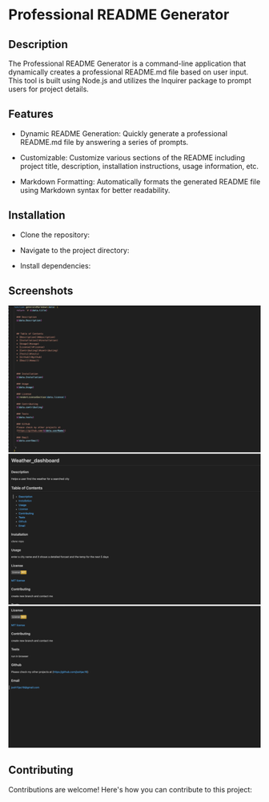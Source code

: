 # Professional README Generator

## Description

The Professional README Generator is a command-line application that dynamically creates a professional README.md file based on user input. This tool is built using Node.js and utilizes the Inquirer package to prompt users for project details.

## Features

- Dynamic README Generation: Quickly generate a professional README.md file by answering a series of prompts.

- Customizable: Customize various sections of the README including project title, description, installation instructions, usage information, etc.

- Markdown Formatting: Automatically formats the generated README file using Markdown syntax for better readability.

## Installation

- Clone the repository:

- Navigate to the project directory:

- Install dependencies:

## Screenshots

 <img src="/screenshot/Screenshot 1.png" width="1000px"/>
 <img src="/screenshot/Screenshot 2.png" width="1000px"/>
 <img src="/screenshot/Screenshot 3.png" width="1000px"/>

## Contributing

Contributions are welcome! Here's how you can contribute to this project:
